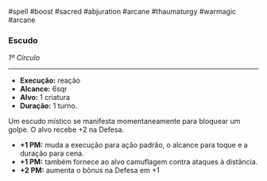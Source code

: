 #spell #boost #sacred #abjuration #arcane #thaumaturgy #warmagic #arcane 
### Escudo
*1º Círculo*
___
- **Execução:** reação
- **Alcance:** 6sqr
- **Alvo:** 1 criatura
- **Duração:** 1 turno.

Um escudo místico se manifesta momentaneamente para bloquear um golpe. O alvo recebe +2 na Defesa.

- **+1 PM:** muda a execução para ação padrão, o alcance para toque e a duração para cena.
- **+1 PM:** também fornece ao alvo camuflagem contra ataques à distância.
- **+2 PM:** aumenta o bônus na Defesa em +1

